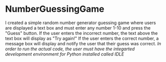# NumberGuessingGame
I created a simple random number generator guessing game where users are displayed a text box and must enter any number 1-10 and press the "Guess" button. If the user enters the incorrect number, the text above the text box will display as "Try again!" If the user enters the correct number, a message box will display and notify the user that their guess was correct.
*In order to run the actual code, the user must have the integarted development environment for Python installed called IDLE*
